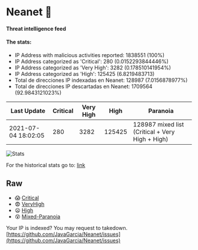 # Neanet :hocho:
#### Threat intelligence feed
#### The stats:

- IP Address with malicious activities reported: 1838551 (100%)
- IP Address categorized as 'Critical':  280 (0.0152293844446%)
- IP Address categorized as 'Very High':  3282 (0.178510141954%)
- IP Address categorized as 'High':  125425 (6.8219483713)
- Total de direcciones IP indexadas en Neanet:  128987 (7.0156878977%)
- Total de direcciones IP descartadas en Neanet:  1709564 (92.9843121023%)

| Last Update | Critical | Very High | High | Paranoia |
| --- | --- | --- | --- | --- |
| 2021-07-04 18:02:05 | 280 | 3282 | 125425 | 128987 mixed list (Critical + Very High + High)|

![Stats](https://docs.google.com/spreadsheets/d/e/2PACX-1vSnaNMIXVabIpDJjufMlzH7poXnshF3mgd8Is1g9ytUEzVsP5my4Trn8f-xkoLLQ38xpL3HtmUexLo6/pubchart?oid=501124687&format=image)

For the historical stats go to: [link](/stats.csv)
## Raw
- :scream: [Critical](https://raw.githubusercontent.com/JavaGarcia/Neanet/master/blacklists/neanet_critical.txt)
- :fearful: [VeryHigh](https://raw.githubusercontent.com/JavaGarcia/Neanet/master/blacklists/neanet_veryHigh.txtt)
- :frowning: [High](https://raw.githubusercontent.com/JavaGarcia/Neanet/master/blacklists/neanet_high.txt)
- :dizzy_face: [Mixed-Paranoia](https://raw.githubusercontent.com/JavaGarcia/Neanet/master/blacklists/neanet_all.txt)


Your IP is indexed? You may request to takedown. [https://github.com/JavaGarcia/Neanet/issues](https://github.com/JavaGarcia/Neanet/issues)






























































































































































































































































































































































































































































































































































































































































































































































































































































































































































































































































































































































































































































































































































































































































































































































































































































































































































































































































































































































































































































































































































































































































































































































































































































































































































































































































































































































































































































































































































































































































































































































































































































































































































































































































































































































































































































































































































































































































































































































































































































































































































































































































































































































































































































































































































































































































































































































































































































































































































































































































































































































































































































































































































































































































































































































































































































































































































































































































































































































































































































































































































































































































































































































































































































































































































































































































































































































































































































































































































































































































































































































































































































































































































































































































































































































































